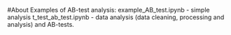 #About
Examples of AB-test analysis:
  example_AB_test.ipynb - simple analysis
  t_test_ab_test.ipynb - data analysis (data cleaning, processing and analysis) and AB-tests.

